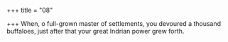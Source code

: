 +++
title = "08"

+++
When, o full-grown master of settlements, you devoured a thousand  buffaloes,
just after that your great Indrian power grew forth.